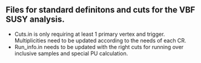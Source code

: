 ## Files for standard definitons and cuts for the VBF SUSY analysis.

* Cuts.in is only requiring at least 1 primary vertex and trigger. Multiplicities need to be updated according to the needs of each CR.
* Run_info.in needs to be updated with the right cuts for running over inclusive samples and special PU calculation.
